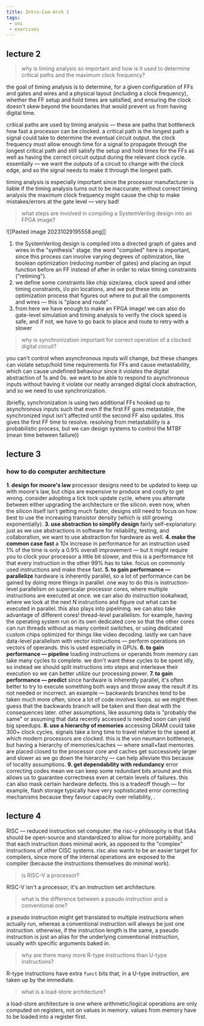 ```yaml
---
title: Intro-Com-Arch 1
tags:
 - uni
 - exercises
---
```

## lecture 2
> why is timing analysis so important and how is it used to determine critical paths and the maximum clock frequency?

the goal of timing analysis is to determine, for a given configuration of FFs and gates and wires and a physical layout (including a clock frequency), whether the FF setup and hold times are satisfied, and ensuring the clock doesn't skew beyond the boundaries that would prevent us from having digital time.

critical paths are used by timing analysis — these are paths that bottleneck how fast a processor can be clocked. a critical path is the longest path a signal could take to determine the eventual circuit output. the clock frequency must allow enough time for a signal to propagate through the longest critical path and still satisfy the setup and hold times for the FFs as well as having the correct circuit output during the relevant clock cycle. essentially — we want the outputs of a circuit to change with the clock edge, and so the signal needs to make it through the longest path.

timing analysis is especially important since the processor manufacturer is liable if the timing analysis turns out to be inaccurate; without correct timing analysis the maximum clock frequency might cause the chip to make mistakes/errors at the gate level — very bad!

> what steps are involved in compiling a SystemVerilog design into an FPGA image?

![[Pasted image 20231029195558.png]]

1. the SystemVerilog design is compiled into a directed graph of gates and wires in the "synthesis" stage. the word "compiled" here is important, since this process can involve varying degrees of optimization, like boolean optimization (reducing number of gates) and placing an input function before an FF instead of after in order to relax timing constraints ("retiming").
2. we define some constraints like chip size/area, clock speed and other timing constraints, i/o pin locations, and we put these into an optimization process that figures out where to put all the components and wires — this is "place and route" .
3. from here we have enough to make an FPGA image! we can also do gate-level simulation and timing analysis to verify the clock speed is safe, and if not, we have to go back to place and route to retry with a slower 

> why is synchronization important for correct operation of a clocked digital circuit?

you can't control when asynchronous inputs will change, but these changes can violate setup/hold time requirements for FFs and cause metastability, which can cause undefined behaviour since it violates the digital abstraction of 1s and 0s. we want to be able to respond to asynchronous inputs without having it violate our neatly arranged digital clock abstraction, and so we need to use synchronization. 

(briefly, synchronization is using two additional FFs hooked up to asynchronous inputs such that even if the first FF goes metastable, the synchronized input isn't affected until the second FF also updates. this gives the first FF time to resolve. resolving from metastability is a probabilistic process, but we can design systems to control the MTBF (mean time between failure))

## lecture 3

### how to do computer architecture

**1. design for moore's law**
   processor designs need to be updated to keep up with moore's law, but chips are expensive to produce and costly to get wrong. consider adopting a tick tock update cycle, where you alternate between either upgrading the architecture or the silicon. even now, when the silicon itself isn't getting much faster, designs still need to focus on how best to use the increasing transistor density (which is still growing exponentially). 
**3. use abstraction to simplify design**
   fairly self-explanatory: just as we use abstractions in software for reliability, testing, and collaboration, we want to use abstraction for hardware as well. 
**4. make the common case fast**
   a 10x increase in performance for an instruction used 1% of the time is only a 0.9% overall improvement — but it might require you to clock your processor a little bit slower, and this is a performance hit that every instruction in the other 99% has to take. focus on commonly used instructions and make these fast. 
**5. to gain performance — parallelize**
   hardware is inherently parallel, so a lot of performance can be gained by doing more things in parallel. one way to do this is instruction-level parallelism on superscalar processor cores, where multiple instructions are executed at once. we can also do instruction lookahead, where we look at the next N instructions and figure out what can be executed in parallel. this also plays into pipelining. 
   we can also take advantage of different cores! thread-level parallelism. for example, having the operating system run on its own dedicated core so that the other cores can run threads without as many context switches, or using dedicated custom chips optimized for things like video decoding.
   lastly we can have data-level parallelism with vector instructions — perform operations on vectors of operands. this is used especially in GPUs. 
**6. to gain performance — pipeline**
   loading instructions or operands from memory can take many cycles to complete. we don't want these cycles to be spent idly, so instead we should split instructions into steps and interleave their execution so we can better utilize our processing power.
**7. to gain performance — predict**
   since hardware is inherently parallel, it's often better to try to execute something both ways and throw away the result if its not needed or incorrect. an example — backwards branches tend to be taken much more often, since a lot of code involves loops. so we might then guess that the backwards branch will be taken and then deal with the consequences later. other assumptions, like assuming data is "probably the same" or assuming that data recently accessed is needed soon can yield big speedups. 
**8. use a hierarchy of memories**
   accessing DRAM could take 300+ clock cycles. signals take a long time to travel relative to the speed at which modern processors are clocked. this is the von neumann bottleneck, but having a hierarchy of memories/caches — where small+fast memories are placed closed to the processor core and caches get successively larger and slower as we go down the hierarchy — can help alleviate this because of locality assumptions.
**9. get dependability with redundancy**
   error correcting codes mean we can keep some redundant bits around and this allows us to guarantee correctness even at certain levels of failures. this can also mask certain hardware defects. this is a tradeoff though — for example, flash storage typically have very sophisticated error correcting mechanisms because they favour capacity over reliability, .

## lecture 4

RISC — reduced instruction set computer. the risc-v philosophy is that ISAs should be open-source and standardized to allow for more portability, and that each instruction does minimal work, as opposed to the "complex" instructions of other CISC systems. risc also wants to be an easier target for compilers, since more of the internal operations are exposed to the compiler (because the instructions themselves do minimal work).

> is RISC-V a processor?

RISC-V isn't a processor, it's an instruction set architecture. 

> what is the difference between a pseudo instruction and a conventional one?

a pseudo instruction might get translated to multiple instructions when actually run, whereas a conventional instruction will always be just one instruction. otherwise, if the instruction length is the same, a pseudo instruction is just an alias for the underlying conventional instruction, usually with specific arguments baked in.

> why are there many more R-type instructions than U-type instructions?

R-type instructions have extra `funct` bits that, in a U-type instruction, are taken up by the immediate. 

> what is a load-store architecture?

a load-store architecture is one where arithmetic/logical operations are only computed on registers, not on values in memory. values from memory have to be loaded into a register first.

